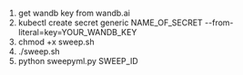 1. get wandb key from wandb.ai
2. kubectl create secret generic NAME_OF_SECRET --from-literal=key=YOUR_WANDB_KEY
3. chmod +x sweep.sh
4. ./sweep.sh
5. python sweepyml.py SWEEP_ID